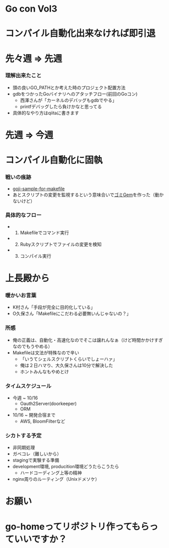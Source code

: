 Go con Vol3 
===

コンパイル自動化出来なければ即引退
===

先々週 => 先週
===


### 理解出来たこと

- 頭の良いGO_PATHとか考えた時のプロジェクト配置方法
- gdbをつかったGoバイナリへのアタッチフロー(前回のGoコン)
  - 西澤さんが「カーネルのデバッグもgdbでやる」
  - printfデバッグしたら負けかなと思ってる
- 具体的なやり方はqiitaに書きます  

先週 => 今週
===

コンパイル自動化に固執
===


### 戦いの痕跡

- [goji-sample-for-makefile](https://github.com/r-fujiwara/goji-sample-for-makefile)
- あとスクリプトの変更を監視するという意味合いで[ゴミGem](https://github.com/r-fujiwara/tashiro)を作った（動かないけど）

### 具体的なフロー

- 1. Makefileでコマンド実行
- 2. Rubyスクリプトでファイルの変更を検知
- 3. コンパイル実行

上長殿から
===

### 暖かいお言葉

- K村さん「手段が完全に目的化している」
- O久保さん「Makefileにこだわる必要無いんじゃないの？」



### 所感


- 俺の正義は、自動化・高速化なのでそこは譲れんなぁ（けど時間かかけすぎなのでもうやめる）
- Makefileは文法が特殊なので辛い
  - 「いうてシェルスクリプトくらいでしょーハァ」
  - 俺は２日ハマり、大久保さんは10分で解決した
  - ホントみんなもやめとけ

### タイムスケジュール

- 今週 ~ 10/16
  - Oauth2Server(doorkeeper)
  - ORM
- 10/16 ~ 開発合宿まで
  - AWS, BloomFilterなど
  
### シカトする予定

- 非同期処理
- ガベコレ（難しいから）
- stagingで実験する準備
- development環境, producition環境どうたらこうたら
  - ハードコーディング上等の精神
- nginx周りのルーティング（Unixドメソケ）



お願い
===


go-homeってリポジトリ作ってもらっていいですか？
====